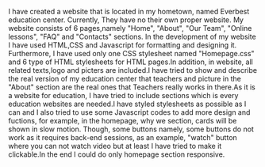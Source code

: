 I have created a website that is located in my hometown, named Everbest education center. Currently, They have no their own proper website. My website consists of 6 pages,namely "Home", "About", "Our Team", "Online lessons", "FAQ" and "Contacts" sections. In the development of my website I have used HTML,CSS and Javascript for formatting and designing it. Furthermore, I have used only one CSS stylesheet named "Homepage.css" and 6 type of HTML stylesheets for HTML pages.In addition, in website, all related texts,logo and picters are included.I have tried to show and describe the real version of my education center that teachers and picture in the "About" section are the real ones that Teachers really works in there.As it is a website for education, I have tried to include sections which is every education websites are needed.I have styled stylesheets as possible as I can and I also tried to use some Javascript codes to add more design and fuctions, for example, in the homepage, why we section, cards will be shown in slow motion. Though, some buttons namely, some buttons do not work as it requires back-end sessions, as an example, "watch" button where you can not watch video but at least I have tried to make it clickable.In the end I could do only homepage section responsive.